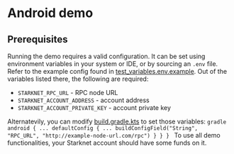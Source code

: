 # Android demo

## Prerequisites
Running the demo requires a valid configuration. It can be set using environment variables in your system or IDE, or by sourcing an `.env` file.
Refer to the example config found in [test_variables.env.example](../test_variables.env.example).
Out of the variables listed there, the following are required:
- `STARKNET_RPC_URL` - RPC node URL
- `STARKNET_ACCOUNT_ADDRESS` - account address
- `STARKNET_ACCOUNT_PRIVATE_KEY` - account private key

Alternatevily, you can modify [build.gradle.kts](build.gradle.kts) to set those variables:
    ```gradle
    android {
        ...
        defaultConfig {
            ...
            buildConfigField("String", "RPC_URL", "http://example-node-url.com/rpc")
            }
        }
    }
    ```
To use all demo functionalities, your Starknet account should have some funds on it.